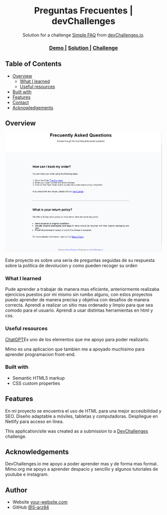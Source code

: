 <h1 align="center">Preguntas Frecuentes | devChallenges</h1>

<div align="center">
   Solution for a challenge <a href="https://devchallenges.io/challenge/simple-faq-challenge" target="_blank">Simple FAQ</a> from <a href="http://devchallenges.io" target="_blank">devChallenges.io</a>.
</div>

<div align="center">
  <h3>
    <a href="https://preguntas-frecuentes-sencillas.vercel.app">
      Demo
    </a>
    <span> | </span>
    <a href="https://preguntas-frecuentes-sencillas.vercel.app">
      Solution
    </a>
    <span> | </span>
    <a href="https://devchallenges.io/challenge/simple-faq-challenge">
      Challenge
    </a>
  </h3>
</div>


## Table of Contents

- [Overview](#overview)
  - [What I learned](#what-i-learned)
  - [Useful resources](#useful-resources)
- [Built with](#built-with)
- [Features](#features)
- [Contact](#contact)
- [Acknowledgements](#acknowledgements)

## Overview

![screenshot](Pagina_FAQ-devChallenges.png)

<p>Este proyecto es sobre una seria de preguntas seguidas de su respuesta sobre la politica de devolucion y como pueden recoger su orden</p>

### What I learned

<p>Pude aprender a trabajar de manera mas eficiente, anteriormente realizaba ejercicios puestos por mi mismo sin rumbo alguno, con estos proyectos puedo aprender de manera precisa y objetiva con desafios de manera correcta. Aprendi a realizar un sitio mas ordenado y limpio para que sea comodo para el usuario. Aprendi a usar distintas herramientas en html y css.</p> 

### Useful resources

<p><a href="https://chatgpt.com">ChatGPT</a>Es uno de los elementos que me apoyo para poder realizarlo.</p>
<p><a href="https://mimo.org"></a>Mimo es una aplicacion que tambien me a apoyado muchisimo para aprender programacion front-end.</p>

### Built with

- Semantic HTML5 markup
- CSS custom properties

## Features

En mi proyecto se encuentra el uso de HTML para una mejor accesibilidad y SEO. Diseño adaptable a móviles, tabletas y computadoras. Despliegue en Netlify para acceso en línea.

This application/site was created as a submission to a [DevChallenges](https://devchallenges.io/challenges-dashboard) challenge.

## Acknowledgements

DevChallenges.io me apoyo a poder aprender mas y de forma mas formal. Mimo.org me apoyo a aprender despacio y sencillo y algunos tutoriales de youtube e instagram.

## Author

- Website [your-website.com](https://{your-web-site-link})
- GitHub [@S-arz84](https://github.com/S-arz84)